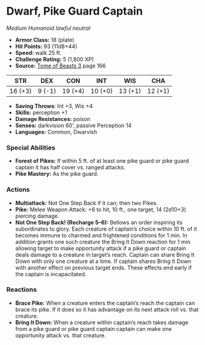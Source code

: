 # Dwarf, Pike Guard Captain

*Medium* *Humanoid* *lawful neutral*

- **Armor Class:** 18 (plate)
- **Hit Points:** 93 (11d8+44)
- **Speed:** walk 25 ft.
- **Challenge Rating:** 5 (1,800 XP)
- **Source:** [Tome of Beasts 3](https://koboldpress.com/kpstore/product/tome-of-beasts-3-for-5th-edition/) page 166

| STR | DEX | CON | INT | WIS | CHA |
| --- | --- | --- | --- | --- | --- |
| 16 (+3) | 9 (-1) | 19 (+4) | 10 (+0) | 13 (+1) | 12 (+1) |

- **Saving Throws**: Int +3, Wis +4
- **Skills:** perception +1
- **Damage Resistances:** poison
- **Senses:** darkvision 60', passive Perception 14
- **Languages:** Common, Dwarvish
### Special Abilities
- **Forest of Pikes:** If within 5 ft. of at least one pike guard or pike guard captain it has half cover vs. ranged attacks.
- **Pike Mastery:** As the pike guard.
### Actions
- **Multiattack:** Not One Step Back if it can; then two Pikes.
- **Pike:** Melee Weapon Attack: +6 to hit, 10 ft., one target, 14 (2d10+3) piercing damage.
- **Not One Step Back! (Recharge 5–6):** Bellows an order inspiring its subordinates to glory. Each creature of captain’s choice within 10 ft. of it becomes immune to charmed and frightened conditions for 1 min. In addition grants one such creature the Bring It Down reaction for 1 min allowing target to make opportunity attack if a pike guard or captain deals damage to a creature in target’s reach. Captain can share Bring It Down with only one creature at a time. If captain shares Bring It Down with another effect on previous target ends. These effects end early if the captain is incapacitated.
### Reactions
- **Brace Pike:** When a creature enters the captain’s reach the captain can brace its pike. If it does so it has advantage on its next attack roll vs. that creature.
- **Bring It Down:** When a creature within captain’s reach takes damage from a pike guard or pike guard captain captain can make one opportunity attack vs. that creature.


